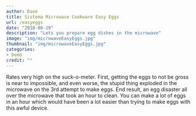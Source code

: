 ```yaml
---
author: Dave
title: Sistema Microwave Cookware Easy Eggs
url: /easyeggs
date: "2018-08-29"
description: "Lets you prepare egg dishes in the microwave"
image: "img/microwaveEasyEggs.jpg"
thumbnail: "img/microwaveEasyEggs.jpg"
categories:
- Demo
credit: ""
---
```

Rates very high on the suck-o-meter. First, getting the eggs to not be gross is near to impossible, and even worse, the stupid thing exploded in the microwave on the 3rd attempt to make eggs. End result, an egg disaster all over the microwave that took an hour to clean. You can make a lot of eggs in an hour which would have been a lot easier than trying to make eggs with this awful device.
<!--more-->
